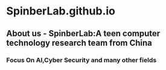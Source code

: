 # SpinberLab.github.io
## About us - SpinberLab:A teen computer technology research team from China
### Focus On AI,Cyber Security and many other fields
